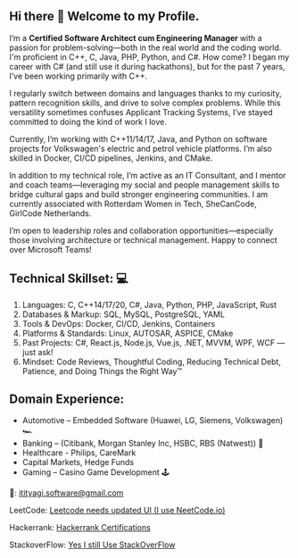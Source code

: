 ## Hi there 👋 Welcome to my Profile. 
I’m a <b>Certified Software Architect cum Engineering Manager </b> with a passion for problem-solving—both in the real world and the coding world. I'm proficient in C++, C, Java, PHP, Python, and C#.
How come? I began my career with C# (and still use it during hackathons), but for the past 7 years, I’ve been working primarily with C++.

I regularly switch between domains and languages thanks to my curiosity, pattern recognition skills, and drive to solve complex problems. While this versatility sometimes confuses Applicant Tracking Systems, I’ve stayed committed to doing the kind of work I love.

Currently, I’m working with C++11/14/17, Java, and Python on software projects for Volkswagen's electric and petrol vehicle platforms. I’m also skilled in Docker, CI/CD pipelines, Jenkins, and CMake.

In addition to my technical role, I’m active as an IT Consultant, and I mentor and coach teams—leveraging my social and people management skills to bridge cultural gaps and build stronger engineering communities.
I am currently associated with Rotterdam Women in Tech, SheCanCode, GirlCode Netherlands.

I’m open to leadership roles and collaboration opportunities—especially those involving architecture or technical management. Happy to connect over Microsoft Teams!

## Technical Skillset: 💻
1. Languages: C, C++14/17/20, C#, Java, Python, PHP, JavaScript, Rust
2. Databases & Markup: SQL, MySQL, PostgreSQL, YAML
3. Tools & DevOps: Docker, CI/CD, Jenkins, Containers
4. Platforms & Standards: Linux, AUTOSAR, ASPICE, CMake
5. Past Projects: C#, React.js, Node.js, Vue.js, .NET, MVVM, WPF, WCF — just ask!
6. Mindset: Code Reviews, Thoughtful Coding, Reducing Technical Debt, Patience, and Doing Things the Right Way™

## Domain Experience:
* Automotive – Embedded Software (Huawei, LG, Siemens, Volkswagen) 🏎️
* Banking – (Citibank, Morgan Stanley Inc, HSBC, RBS (Natwest)) 🏦
* Healthcare - Philips, CareMark 
* Capital Markets, Hedge Funds
* Gaming – Casino Game Development 🕹️

📧: itityagi.software@gmail.com

LeetCode: <a href="https://leetcode.com/u/intechworx/"> Leetcode needs updated UI (I use NeetCode.io) </a>

Hackerrank: <a href="https://www.hackerrank.com/profile/intechworx"> Hackerrank Certifications </a>

StackoverFlow: <a href="https://stackoverflow.com/users/1667562/iti-tyagi"> Yes I still Use StackOverFlow </a>

